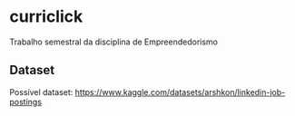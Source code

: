 # curriclick

Trabalho semestral da disciplina de Empreendedorismo

## Dataset

Possível dataset: https://www.kaggle.com/datasets/arshkon/linkedin-job-postings
